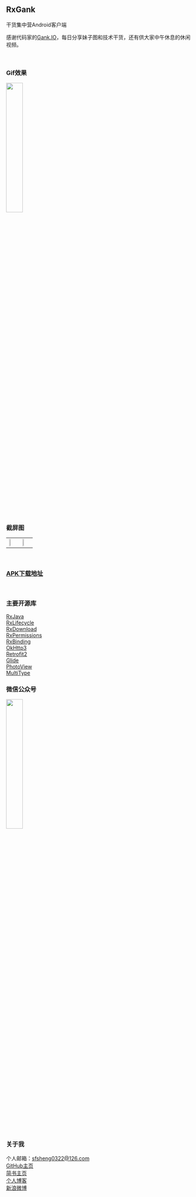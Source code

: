 ## RxGank

干货集中营Android客户端

感谢代码家的[Gank.IO](http://gank.io/)，每日分享妹子图和技术干货，还有供大家中午休息的休闲视频。

<br/>

### Gif效果

<img src="/res/RxGank.gif" style="width: 30%;">

<br/>

### 截屏图

<table>
    <tr>
        <td><img src="/res/image1.png" style="width: 30%;"></td>
        <td><img src="/res/image2.png" style="width: 30%;"></td>
    </tr>
</table>

<br/>

### [APK下载地址](https://fir.im/RxGank)

<br/>

### 主要开源库

[RxJava](https://github.com/ReactiveX/RxJava)  
[RxLifecycle](https://github.com/trello/RxLifecycle)  
[RxDownload](https://github.com/ssseasonnn/RxDownload)  
[RxPermissions](https://github.com/tbruyelle/RxPermissions)  
[RxBinding](https://github.com/JakeWharton/RxBinding)  
[OkHttp3](https://github.com/square/okhttp)  
[Retrofit2](https://github.com/square/retrofit)  
[Glide](https://github.com/bumptech/glide)  
[PhotoView](https://github.com/chrisbanes/PhotoView)  
[MultiType](https://github.com/drakeet/MultiType)   

### 微信公众号

<img src="/res/微信公众号.jpg" style="width: 30%;">

### 关于我

个人邮箱：sfsheng0322@126.com  
[GitHub主页](https://github.com/sfsheng0322)  
[简书主页](http://www.jianshu.com/users/88509e7e2ed1/latest_articles)  
[个人博客](http://sunfusheng.com/)  
[新浪微博](http://weibo.com/u/3852192525) 